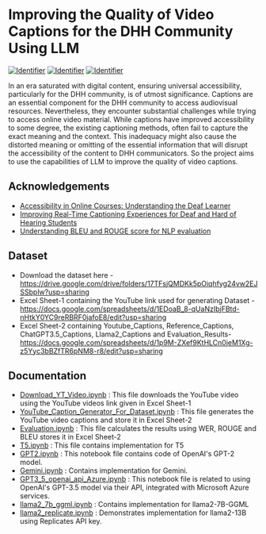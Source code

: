 
# Improving the Quality of Video Captions for the DHH Community Using LLM
[![Identifier](https://img.shields.io/badge/doi-10.18419%2Fdarus--4774-d45815.svg)](https://doi.org/10.18419/darus-4774)
[![Identifier](https://img.shields.io/badge/doi-10.18419%2Fdarus--4775-d45815.svg)](https://doi.org/10.18419/darus-4775)
[![Identifier](https://img.shields.io/badge/doi-10.18419%2Fdarus--4776-d45815.svg)](https://doi.org/10.18419/darus-4776)

In an era saturated with digital content, ensuring universal accessibility, particularly for the DHH community, is of utmost significance. Captions are an essential component for the DHH community to access audiovisual resources. Nevertheless, they encounter substantial challenges while trying to access online video material.  While captions have improved accessibility to some degree, the existing captioning methods, often fail to capture the exact meaning and the context. This inadequacy might also cause the distorted meaning or omitting of the essential information that will disrupt the accessibility of the content to DHH communicators. So the project aims to use the capabilities of LLM to improve the quality of video captions.


## Acknowledgements

 - [Accessibility in Online Courses: Understanding the Deaf Learner](https://doi.org/10.1007/s11528-019-00385-3)
 - [Improving Real-Time Captioning Experiences for Deaf and Hard of Hearing Students](https://doi.org/10.1145/2982142.2982164)
 - [Understanding BLEU and ROUGE score for NLP evaluation](https://medium.com/@sthanikamsanthosh1994/understanding-bleu-and-rouge-score-for-nlp-evaluation-1ab334ecadcb)


## Dataset

- Download the dataset here - https://drive.google.com/drive/folders/17TFsjQMDKk5pOiqhfyg24vw2EJSSbplw?usp=sharing 
- Excel Sheet-1 containing the YouTube link used for generating Dataset - https://docs.google.com/spreadsheets/d/1EDoaB_8-qUaNzIbjFBtd-nHtkY0YC9reRBRF0jafoE8/edit?usp=sharing
- Excel Sheet-2 containing Youtube_Captions, Reference_Captions, ChatGPT3.5_Captions, Llama2_Captions and Evaluation_Results- https://docs.google.com/spreadsheets/d/1p9M-ZXef9KtHLCn0jeM1Xg-z5Yyc3bBZfTR6pNM8-r8/edit?usp=sharing 


## Documentation

- [Download_YT_Video.ipynb](https://github.com/monikabhole001/Improving-the-Quality-of-Video-Captions-for-the-DHH-Community-Using-LLM/blob/main/Download_YT_Video.ipynb) : This file downloads the YouTube video using the YouTube videos link given in Excel Sheet-1
- [YouTube_Caption_Generator_For_Dataset.ipynb](https://github.com/monikabhole001/Improving-the-Quality-of-Video-Captions-for-the-DHH-Community-Using-LLM/blob/main/YouTube_Caption_Generator_For_Dataset.ipynb) : This file generates the YouTube video captions and store it in Excel Sheet-2
- [Evaluation.ipynb](https://github.com/monikabhole001/Improving-the-Quality-of-Video-Captions-for-the-DHH-Community-Using-LLM/blob/main/Evaluation.ipynb) : This file calculates the results using WER, ROUGE and BLEU stores it in Excel Sheet-2
- [T5.ipynb](https://github.com/monikabhole001/Improving-the-Quality-of-Video-Captions-for-the-DHH-Community-Using-LLM/blob/main/T5.ipynb) : This file contains implementation for T5
- [GPT2.ipynb](https://github.com/monikabhole001/Improving-the-Quality-of-Video-Captions-for-the-DHH-Community-Using-LLM/blob/main/GPT2.ipynb) : This notebook file  contains code of OpenAI's GPT-2 model. 
- [Gemini.ipynb](https://github.com/monikabhole001/Improving-the-Quality-of-Video-Captions-for-the-DHH-Community-Using-LLM/blob/main/Gemini.ipynb) : Contains implementation for Gemini.
- [GPT3_5_openai_api_Azure.ipynb](https://github.com/monikabhole001/Improving-the-Quality-of-Video-Captions-for-the-DHH-Community-Using-LLM/blob/main/GPT3_5_openai_api_Azure.ipynb) : This notebook file is related to using OpenAI's GPT-3.5 model via their API, integrated with Microsoft Azure services.
- [llama2_7b_ggml.ipynb](https://github.com/monikabhole001/Improving-the-Quality-of-Video-Captions-for-the-DHH-Community-Using-LLM/blob/main/llama2_7b_ggml.ipynb) : Contains implementation for llama2-7B-GGML
- [llama2_replicate.ipynb](https://github.com/monikabhole001/Improving-the-Quality-of-Video-Captions-for-the-DHH-Community-Using-LLM/blob/main/llama2_replicate.ipynb) : Demonstrates implementation for llama2-13B using Replicates API key.

